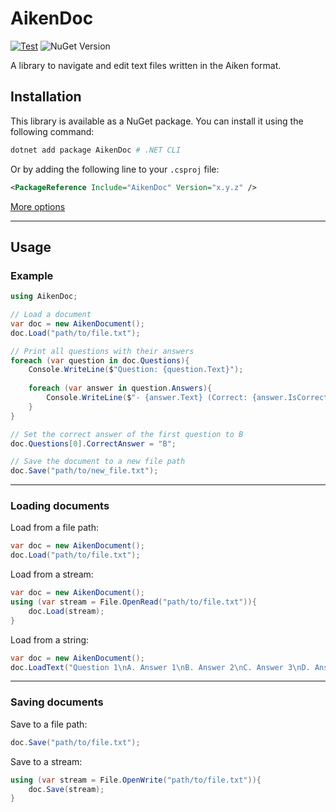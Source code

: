 # AikenDoc
[![Test](https://github.com/S0Ale/AikenDocument/actions/workflows/test.yml/badge.svg)](https://github.com/S0Ale/AikenDocument/actions/workflows/test.yml) ![NuGet Version](https://img.shields.io/nuget/v/AikenDoc)

A library to navigate and edit text files written in the Aiken format.

## Installation

This library is available as a NuGet package. You can install it using the following command:

```bash
dotnet add package AikenDoc # .NET CLI
```
Or by adding the following line to your `.csproj` file:
```xml
<PackageReference Include="AikenDoc" Version="x.y.z" />
```
[More options](https://www.nuget.org/packages/AikenDoc/)

---
## Usage

### Example

```csharp
using AikenDoc;

// Load a document
var doc = new AikenDocument();
doc.Load("path/to/file.txt");

// Print all questions with their answers
foreach (var question in doc.Questions){
    Console.WriteLine($"Question: {question.Text}");
    
    foreach (var answer in question.Answers){
        Console.WriteLine($"- {answer.Text} (Correct: {answer.IsCorrect})");
    }
}

// Set the correct answer of the first question to B
doc.Questions[0].CorrectAnswer = "B";

// Save the document to a new file path
doc.Save("path/to/new_file.txt");
```
---
### Loading documents

Load from a file path:
```csharp
var doc = new AikenDocument();
doc.Load("path/to/file.txt");
```

Load from a stream:
```csharp
var doc = new AikenDocument();
using (var stream = File.OpenRead("path/to/file.txt")){
    doc.Load(stream);
}
```

Load from a string:
```csharp
var doc = new AikenDocument();
doc.LoadText("Question 1\nA. Answer 1\nB. Answer 2\nC. Answer 3\nD. Answer 4\nANSWER: A\n\nQuestion 2\nA. Answer 1\nB. Answer 2\nC. Answer 3\nD. Answer 4\nANSWER: B");
```
---

### Saving documents

Save to a file path:
```csharp
doc.Save("path/to/file.txt");
```

Save to a stream:
```csharp
using (var stream = File.OpenWrite("path/to/file.txt")){
    doc.Save(stream);
}
```